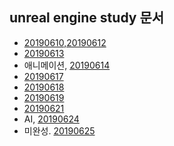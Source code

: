 ## unreal engine study 문서

+ [20190610,20190612](https://docs.google.com/document/d/1sWTR-2Rrz5pNvD80EOiRBiuA8AzvdZeunB_1jAl7C9w/edit?usp=sharing)
+ [20190613](https://docs.google.com/document/d/1l-6Z1MRfyKtLFI4PIarXTfAePJ1r_pgbltni2njLzfw/edit?usp=sharing)
+ 애니메이션,  [20190614](https://docs.google.com/document/d/1xRtcWlCKgpH1nOMZ-77dEifNX4srM0ip7Ip-KjZYjck/edit?usp=sharing)
+ [20190617](https://docs.google.com/document/d/1jtLTKjFAv2o9PuAzCi9aXl6sbZ2zHiDQIbRZ8WXUBOg/edit?usp=sharing)
+ [20190618](https://docs.google.com/document/d/1nOMfLMXTpa2-ZHi0J9e2jLrHYxUT7OeIS8L1rkbHa9o/edit?usp=sharing)
+ [20190619](https://docs.google.com/document/d/1t-O_HJf1XerjILMFUpMM4ZsOXq1NReWOXo2saxQOiso/edit?usp=sharing)
+ [20190621](https://docs.google.com/document/d/14_l-gGSF8Haq80p8fSkTatUne8F4AtBRfeU-pahQ0eY/edit?usp=sharing)
+ AI, [20190624](https://docs.google.com/document/d/1ML81A-VsmVH7xnYpGo4SDspJ0UGEMRoqlysCtc9L2Vc/edit?usp=sharing)
+ 미완성. [20190625](https://docs.google.com/document/d/1kMppMmupiJyKTJJLk4rkM161EIhywmgDJbIue8kVAss/edit?usp=sharing)
